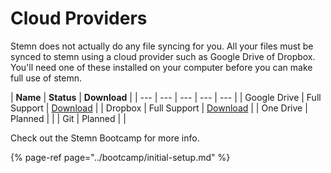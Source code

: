 # Cloud Providers

Stemn does not actually do any file syncing for you. All your files must be synced to stemn using a cloud provider such as Google Drive of Dropbox. You'll need one of these installed on your computer before you can make full use of stemn.

| **Name** | **Status** | **Download** |
| --- | --- | --- | --- | --- |
| Google Drive | Full Support | [Download](https://www.google.com/drive/download/) |
| Dropbox | Full Support | [Download](https://www.dropbox.com/downloading) |
| One Drive | Planned |  |
| Git | Planned |  |

Check out the Stemn Bootcamp for more info.

{% page-ref page="../bootcamp/initial-setup.md" %}

